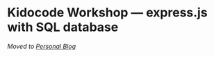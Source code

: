 # Kidocode Workshop — express.js with SQL database

*Moved to [Personal Blog](https://blog.n4o.xyz/en/posts/kidocode-workshop-1)*
